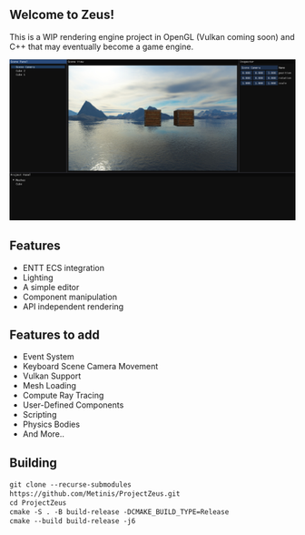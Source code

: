 ## Welcome to Zeus!

This is a WIP rendering engine project in OpenGL (Vulkan coming soon) and C++ that may eventually become a game engine.

![Screenshot1.png](Screenshot1.png)

## Features

- ENTT ECS integration
- Lighting
- A simple editor
- Component manipulation
- API independent rendering


## Features to add

- Event System
- Keyboard Scene Camera Movement
- Vulkan Support
- Mesh Loading
- Compute Ray Tracing
- User-Defined Components
- Scripting
- Physics Bodies
- And More..

## Building
    git clone --recurse-submodules https://github.com/Metinis/ProjectZeus.git
    cd ProjectZeus
    cmake -S . -B build-release -DCMAKE_BUILD_TYPE=Release
    cmake --build build-release -j6
